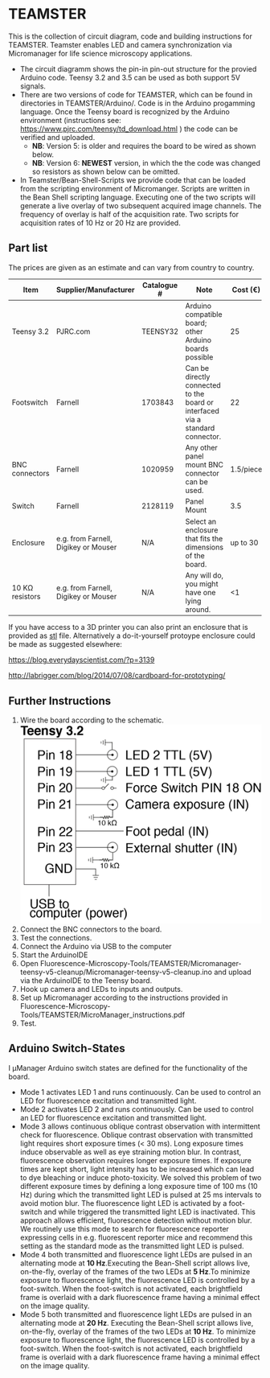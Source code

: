 # TEAMSTER

This is the collection of circuit diagram, code and building instructions for TEAMSTER. Teamster enables LED and camera synchronization via Micromanager for life science microscopy applications.

* The circuit diagramm shows the pin-in pin-out structure for the provied Arduino code.
Teensy 3.2 and 3.5 can be used as both support 5V signals.
* There are two versions of code for TEAMSTER, which can be found in directories in TEAMSTER/Arduino/.
Code is in the Arduino progamming language.
Once the Teensy board is recognized by the Arduino environment 
(instructions see: https://www.pjrc.com/teensy/td_download.html ) the code can be verified and uploaded.
  * **NB**: Version 5: is older and requires the board to be wired as shown below. 
  * **NB**: Version 6: **NEWEST** version, in which the the code was changed so resistors as shown below can be omitted.
* In Teamster/Bean-Shell-Scripts we provide code that can be loaded from the scripting environment of Micromanger. 
Scripts are written in the Bean Shell scripting language.
Executing one of the two scripts will generate a live overlay of two subsequent acquired image channels. The frequency of overlay is half of the acquisition rate. Two scripts for acquisition rates of 10 Hz or 20 Hz are provided. 



## Part list

The prices are given as an estimate and can vary from country to country.

Item | Supplier/Manufacturer | Catalogue # | Note | Cost (€)
------------ | ------------- | ------------- | ------------- | -------------
Teensy 3.2 | PJRC.com | TEENSY32 | Arduino compatible board; other Arduino boards possible | 25
Footswitch | Farnell | 1703843 | Can be directly connected to the board or interfaced via a standard connector. | 22
BNC connectors | Farnell | 1020959 | Any other panel mount BNC connector can be used. | 1.5/piece
Switch |Farnell| 2128119 | Panel Mount | 3.5
Enclosure | e.g. from Farnell, Digikey or Mouser | N/A | Select an enclosure that fits the dimensions of the board. | up to 30
10 KΩ resistors | e.g. from Farnell, Digikey or Mouser | N/A | Any will do, you might have one lying around. | <1

If you have access to a 3D printer you can also print an enclosure that is provided as [stl](https://github.com/Kolelab/Fluorescence-Microscopy-Tools/blob/master/TEAMSTER/3DPrints/Enclosure.stl) file.
Alternatively a do-it-yourself protoype enclosure could be made as suggested elsewhere:

https://blog.everydayscientist.com/?p=3139

http://labrigger.com/blog/2014/07/08/cardboard-for-prototyping/



## Further Instructions

1. Wire the board according to the schematic. 
![Circuit Image](https://github.com/Kolelab/Fluorescence-Microscopy-Tools/blob/master/TEAMSTER/Circuit%20TEAMSTER.png)
1. Connect the BNC connectors to the board.
1. Test the connections.
1. Connect the Arduino via USB to the computer
1. Start the ArduinoIDE
1. Open Fluorescence-Microscopy-Tools/TEAMSTER/Micromanager-teensy-v5-cleanup/Micromanager-teensy-v5-cleanup.ino and upload via the ArduinoIDE to the Teensy board.
1. Hook up camera and LEDs to inputs and outputs.
1. Set up Micromanager according to the instructions provided in Fluorescence-Microscopy-Tools/TEAMSTER/MicroManager_instructions.pdf
1. Test.


## Arduino Switch-States
I µManager Arduino switch states are defined for the functionality of the board.
* Mode 1 activates LED 1 and runs continuously. Can be used to control an LED for fluorescence excitation and transmitted light.
* Mode 2 activates LED 2 and runs continuously. Can be used to control an LED for fluorescence excitation and transmitted light.
* Mode 3 allows continuous oblique contrast observation with intermittent check for fluorescence. Oblique contrast observation with transmitted light requires short exposure times (< 30 ms). Long exposure times induce observable as well as eye straining motion blur. In contrast, fluorescence observation requires longer exposure times. If exposure times are kept short, light intensity has to be increased which can lead to dye bleaching or induce photo-toxicity. We solved this problem of two different exposure times by defining a long exposure time of 100 ms (10 Hz) during which the transmitted light LED is pulsed at 25 ms intervals to avoid motion blur. The fluorescence light LED is activated by a foot-switch and while triggered the transmitted light LED is inactivated. This approach allows efficient, fluorescence detection without motion blur. We routinely use this mode to search for fluorescence reporter expressing cells in e.g. fluorescent reporter mice and recommend this setting as the standard mode as the transmitted light LED is pulsed.
* Mode 4 both transmitted and fluorescence light LEDs are pulsed in an alternating mode at **10 Hz**.Executing the Bean-Shell script allows live, on-the-fly, overlay of the frames of the two LEDs at **5 Hz**.To minimize exposure to fluorescence light, the fluorescence LED is controlled by a foot-switch. When the foot-switch is not activated, each brightfield frame is overlaid with a dark fluorescence frame having a minimal effect on the image quality. 
* Mode 5 both transmitted and fluorescence light LEDs are pulsed in an alternating mode at **20 Hz**. Executing the Bean-Shell script allows live, on-the-fly, overlay of the frames of the two LEDs at **10 Hz**. To minimize exposure to fluorescence light, the fluorescence LED is controlled by a foot-switch. When the foot-switch is not activated, each brightfield frame is overlaid with a dark fluorescence frame having a minimal effect on the image quality. 
